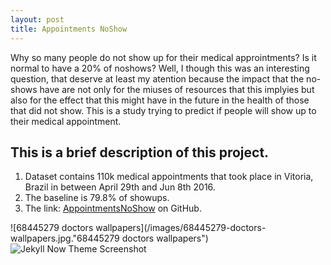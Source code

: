 ```yaml
---
layout: post
title: Appointments NoShow
---
```

Why so many people do not show up for their medical approintments? Is it normal to have a 20% of noshows? Well, I though this was an interesting question, that deserve at least my atention because the impact that the no-shows have are not only for the miuses of resources that this implyies but also for the effect that this might have in the future in the health of those that did not show.
This is a study trying to predict if people will show up to their medical appointment.

## This is a brief description of this project.
  1. Dataset contains 110k medical appointments that took place in Vitoria, Brazil in between April 29th and Jun 8th 2016.
  2. The baseline is 79.8% of showups.
  3. The link: [AppointmentsNoShow](https://github.com/AlexChicote/AppointmentsNoShow) on GitHub.
  
![68445279 doctors wallpapers](/images/68445279-doctors-wallpapers.jpg."68445279 doctors wallpapers")
![Jekyll Now Theme Screenshot](/images/jekyll-now-theme-screenshot.jpg "Jekyll Now Theme Screenshot")
